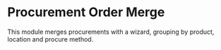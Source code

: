 Procurement Order Merge
=======================

This module merges procurements with a wizard, grouping by
product, location and procure method.